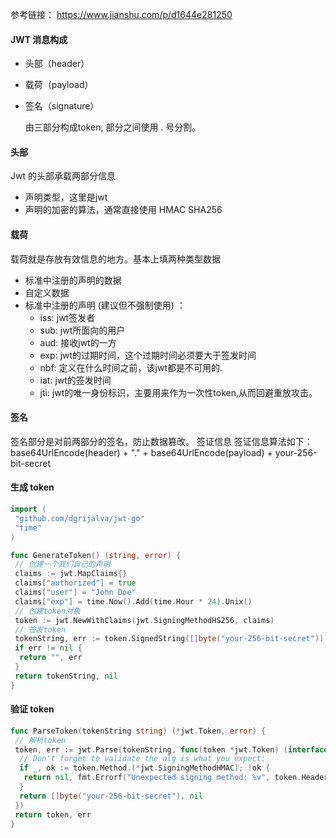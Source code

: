 参考链接：
    <https://www.jianshu.com/p/d1644e281250>

#### JWT 消息构成

- 头部（header）
- 载荷（payload）
- 签名（signature）

   由三部分构成token, 部分之间使用 . 号分割。

#### 头部

Jwt 的头部承载两部分信息

- 声明类型，这里是jwt
- 声明的加密的算法，通常直接使用 HMAC SHA256

#### 载荷

载荷就是存放有效信息的地方。基本上填两种类型数据

- 标准中注册的声明的数据
- 自定义数据
- 标准中注册的声明 (建议但不强制使用) ：
  - iss: jwt签发者
  - sub: jwt所面向的用户
  - aud: 接收jwt的一方
  - exp: jwt的过期时间，这个过期时间必须要大于签发时间
  - nbf: 定义在什么时间之前，该jwt都是不可用的.
  - iat: jwt的签发时间
  - jti: jwt的唯一身份标识，主要用来作为一次性token,从而回避重放攻击。

#### 签名

签名部分是对前两部分的签名，防止数据篡改。
签证信息 签证信息算法如下：
base64UrlEncode(header) + "." + base64UrlEncode(payload) + your-256-bit-secret

#### 生成 token

```go
import (
 "github.com/dgrijalva/jwt-go"
 "time"
)

func GenerateToken() (string, error) {
 // 创建一个我们自己的声明
 claims := jwt.MapClaims{}
 claims["authorized"] = true
 claims["user"] = "John Doe"
 claims["exp"] = time.Now().Add(time.Hour * 24).Unix()
 // 创建token对象
 token := jwt.NewWithClaims(jwt.SigningMethodHS256, claims)
 // 签发token
 tokenString, err := token.SignedString([]byte("your-256-bit-secret"))
 if err != nil {
  return "", err
 }
 return tokenString, nil
}
```

#### 验证 token

```go
func ParseToken(tokenString string) (*jwt.Token, error) {
 // 解析token
 token, err := jwt.Parse(tokenString, func(token *jwt.Token) (interface{}, error) {
  // Don't forget to validate the alg is what you expect:
  if _, ok := token.Method.(*jwt.SigningMethodHMAC); !ok {
   return nil, fmt.Errorf("Unexpected signing method: %v", token.Header["alg"])
  }
  return []byte("your-256-bit-secret"), nil
 })
 return token, err
}
```
